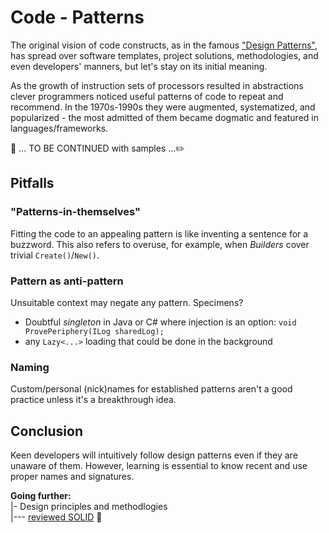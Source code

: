 # Code - Patterns

The original vision of code constructs, as in the famous ["Design Patterns"](https://en.wikipedia.org/wiki/Design_Patterns), has spread over software templates, project solutions, methodologies, and even developers' manners, but let's stay on its initial meaning.

As the growth of instruction sets of processors resulted in abstractions clever programmers noticed useful patterns of code to repeat and recommend. 
In the 1970s-1990s they were augmented, systematized, and popularized - the most admitted of them became dogmatic and featured in languages/frameworks.

:construction: ... TO BE CONTINUED with samples ...:pencil2:

## Pitfalls

### "Patterns-in-themselves"

Fitting the code to an appealing pattern is like inventing a sentence for a buzzword. This also refers to overuse, for example, when _Builders_ cover trivial `Create()`/`New()`.

### Pattern as anti-pattern

Unsuitable context may negate any pattern. Specimens? 

- Doubtful _singleton_ in Java or C# where injection is an option: `void ProvePeriphery(ILog sharedLog);`
- any `Lazy<...>` loading that could be done in the background

### Naming

Custom/personal (nick)names for established patterns aren't a good practice unless it's a breakthrough idea.

## Conclusion

Keen developers will intuitively follow design patterns even if they are unaware of them. However, learning is essential to know recent and use proper names and signatures.

**Going further:**\
|- Design principles and methodlogies\
|--- [reviewed SOLID](../../../pencraft/README+/essays/README+/contraSOLID.md) 🚧
